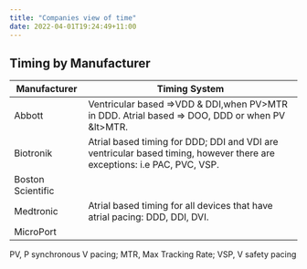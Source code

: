 ```yaml
---
title: "Companies view of time"
date: 2022-04-01T19:24:49+11:00
---
```


## Timing by Manufacturer

| Manufacturer      | Timing System                                                                                                           |
| ----------------- | ----------------------------------------------------------------------------------------------------------------------- |
| Abbott            | Ventricular based =>VDD & DDI,when PV>MTR in DDD. Atrial based => DOO, DDD or when PV &lt>MTR.                          |
| Biotronik         | Atrial based timing for DDD; DDI and VDI are ventricular based timing, however there are exceptions: i.e PAC, PVC, VSP. |
| Boston Scientific |                                                                                                                         |
| Medtronic         | Atrial based timing for all devices that have atrial pacing: DDD, DDI, DVI.                                             |
| MicroPort         |                                                                                                                         |

PV, P synchronous V pacing; MTR, Max Tracking Rate; VSP, V safety pacing